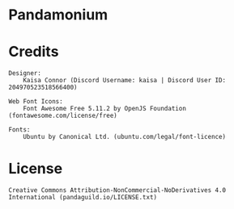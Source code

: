 # Pandamonium

# Credits

	Designer:
		Kaisa Connor (Discord Username: kaisa | Discord User ID: 204970523518566400)

	Web Font Icons:
		Font Awesome Free 5.11.2 by OpenJS Foundation (fontawesome.com/license/free)

	Fonts:
		Ubuntu by Canonical Ltd. (ubuntu.com/legal/font-licence)

# License

	Creative Commons Attribution-NonCommercial-NoDerivatives 4.0 International (pandaguild.io/LICENSE.txt)

